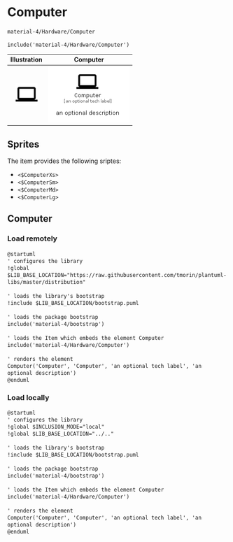 # Computer


```text
material-4/Hardware/Computer
```

```text
include('material-4/Hardware/Computer')
```



| Illustration | Computer |
| :---: | :---: |
| ![illustration for Illustration](../../material-4/Hardware/Computer.png) | ![illustration for Computer](../../material-4/Hardware/Computer.Local.png) |



## Sprites
The item provides the following sriptes:

- `<$ComputerXs>`
- `<$ComputerSm>`
- `<$ComputerMd>`
- `<$ComputerLg>`





## Computer

### Load remotely
```plantuml
@startuml
' configures the library
!global $LIB_BASE_LOCATION="https://raw.githubusercontent.com/tmorin/plantuml-libs/master/distribution"

' loads the library's bootstrap
!include $LIB_BASE_LOCATION/bootstrap.puml

' loads the package bootstrap
include('material-4/bootstrap')

' loads the Item which embeds the element Computer
include('material-4/Hardware/Computer')

' renders the element
Computer('Computer', 'Computer', 'an optional tech label', 'an optional description')
@enduml
```

### Load locally
```plantuml
@startuml
' configures the library
!global $INCLUSION_MODE="local"
!global $LIB_BASE_LOCATION="../.."

' loads the library's bootstrap
!include $LIB_BASE_LOCATION/bootstrap.puml

' loads the package bootstrap
include('material-4/bootstrap')

' loads the Item which embeds the element Computer
include('material-4/Hardware/Computer')

' renders the element
Computer('Computer', 'Computer', 'an optional tech label', 'an optional description')
@enduml
```

